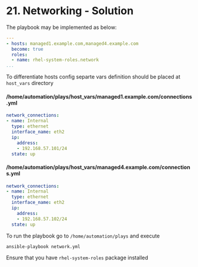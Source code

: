 # 21. Networking - Solution

The playbook may be implemented as below:
```yml
---
- hosts: managed1.example.com,managed4.example.com
  become: true
  roles:
  - name: rhel-system-roles.network
...
```

To differentiate hosts config separte vars definition should be placed at `host_vars` directory

#### /home/automation/plays/host_vars/managed1.example.com/connections.yml 
```yml
network_connections:
- name: Internal
  type: ethernet
  interface_name: eth2
  ip:
    address:
    - 192.168.57.101/24
  state: up
```

#### /home/automation/plays/host_vars/managed4.example.com/connections.yml 
```yml
network_connections:
- name: Internal
  type: ethernet
  interface_name: eth2
  ip:
    address:
    - 192.168.57.102/24
  state: up
```

To run the playbook go to `/home/automation/plays` and execute
```bash
ansible-playbook network.yml
```

Ensure that you have `rhel-system-roles` package installed